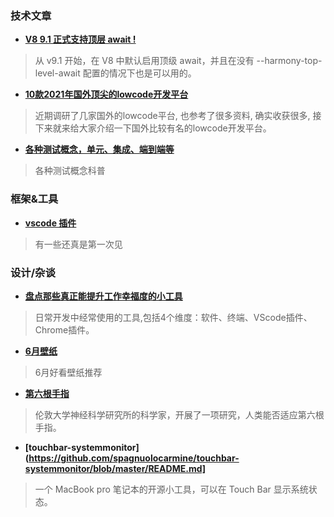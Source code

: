### 技术文章

+ **[V8 9.1 正式支持顶层 await !](https://juejin.cn/news/6968635331151134757)**
> 从 v9.1 开始，在 V8 中默认启用顶级 await，并且在没有 --harmony-top-level-await 配置的情况下也是可以用的。

+ **[10款2021年国外顶尖的lowcode开发平台](https://mp.weixin.qq.com/s/asve-Hocy1bCksvExRzQeg)**
> 近期调研了几家国外的lowcode平台, 也参考了很多资料, 确实收获很多, 接下来就来给大家介绍一下国外比较有名的lowcode开发平台。

+ **[各种测试概念，单元、集成、端到端等](https://css-tricks.com/front-end-testing-is-for-everyone/#h-unit-testing)**
> 各种测试概念科普


### 框架&工具
+ **[vscode 插件](https://www.smashingmagazine.com/2021/05/useful-vs-code-extensions-web-developers/)**
> 有一些还真是第一次见


### 设计/杂谈
+ **[盘点那些真正能提升工作幸福度的小工具](https://juejin.cn/post/6969765277252714503)**
> 日常开发中经常使用的工具,包括4个维度：软件、终端、VScode插件、Chrome插件。

+ **[6月壁纸](https://www.smashingmagazine.com/2021/05/desktop-wallpaper-calendars-june-2021/)**
> 6月好看壁纸推荐

+ **[第六根手指](https://www.daniclodedesign.com/thethirdthumb)**
> 伦敦大学神经科学研究所的科学家，开展了一项研究，人类能否适应第六根手指。

+ **[touchbar-systemmonitor](https://github.com/spagnuolocarmine/touchbar-systemmonitor/blob/master/README.md]**
> 一个 MacBook pro 笔记本的开源小工具，可以在 Touch Bar 显示系统状态。

